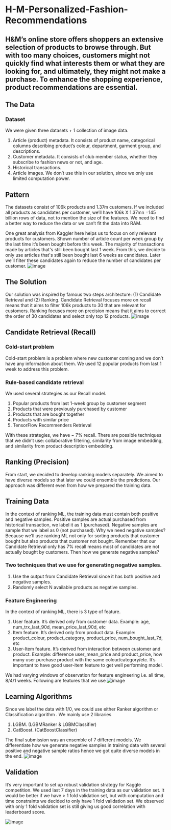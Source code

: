 # H-M-Personalized-Fashion-Recommendations
##  H&M’s online store offers shoppers an extensive selection of products to browse through. But with too many choices, customers might not quickly find what interests them or what they are looking for, and ultimately, they might not make a purchase. To enhance the shopping experience, product recommendations are essential.
## The Data
### Dataset
We were given three datasets + 1 collection of image data.
1. Article (product) metadata. It consists of product name, categorical columns describing product’s colour, department, garment group, and descriptions.
2. Customer metadata. It consists of club member status, whether they subscribe to fashion news or not, and age.
3. Historical transactions.
4. Article images. We don’t use this in our solution, since we only use limited computation power.
## Pattern
The datasets consist of 106k products and 1.37m customers. If we included all products as candidates per customer, we’ll have 106k X 1.37mn =145 billion rows of data, not to mention the size of the features. We need to find a better way to reduce the data or we can’t fit the data into RAM.

One great analysis from Kaggler here helps us to focus on only relevant products for customers. Shown number of article count per week group by the last time it’s been bought before this week. The majority of transactions made by articles that's still been bought last 1 week. From this, we decide to only use articles that's still been bought last 6 weeks as candidates. Later we’ll filter these candidates again to reduce the number of candidates per customer.
![image](https://user-images.githubusercontent.com/108456495/185996726-0a1ff8c5-7607-4d6b-a850-826bbc90499d.png)
## The Solution
Our solution was inspired by famous two steps architecture: (1) Candidate Retrieval and (2) Ranking. Candidate Retrieval focuses more on recall means that it aims to filter 106k products to 30 that are relevant for customers. Ranking focuses more on precision means that it aims to correct the order of 30 candidates and select only top 12 products.
![image](https://user-images.githubusercontent.com/108456495/185996878-cd8a84e2-e8d7-4fc5-a3e1-70fdf29d042f.png)
## Candidate Retrieval (Recall)
### Cold-start problem
Cold-start problem is a problem where new customer coming and we don’t have any information about them. We used 12 popular products from last 1 week to address this problem.

### Rule-based candidate retrieval
We used several strategies as our Recall model.
1. Popular products from last 1-week group by customer segment
2. Products that were previously purchased by customer
3. Products that are bought together
4. Products with similar price
5. TensorFlow Recommenders Retrieval

With these strategies, we have ~ 7% recall. There are possible techniques that we didn’t use: collaborative filtering, similarity from image embedding, and similarity from product description embedding.

## Ranking (Precision)
From start, we decided to develop ranking models separately. We aimed to have diverse models so that later we could ensemble the predictions. Our approach was different even from how we prepared the training data.

## Training Data
In the context of ranking ML, the training data must contain both positive and negative samples. Positive samples are actual purchased from historical transaction, we label it as 1 (purchased). Negative samples are sample that we label as 0 (not purchased). Why we need negative samples? Because we’ll use ranking ML not only for sorting products that customer bought but also products that customer not bought. Remember that our Candidate Retrieval only has 7% recall means most of candidates are not actually bought by customers. Then how we generate negative samples?

### Two techniques that we use for generating negative samples.
1. Use the output from Candidate Retrieval since it has both positive and negative samples.
2. Randomly select N available products as negative samples.

### Feature Engineering
In the context of ranking ML, there is 3 type of feature.
1. User feature. It’s derived only from customer data. Example: age, num_trx_last_90d, mean_price_last_90d, etc
2. Item feature. It’s derived only from product data. Example: product_colour, product_category, product_price, num_bought_last_7d, etc
3. User-Item feature. It’s derived from interaction between customer and product. Example: difference user_mean_price and product_price, how many user purchase product with the same colour/category/etc. It’s important to have good user-item feature to get well performing model.

We had varying windows of observation for feature engineering i.e. all time, 8/4/1 weeks. Following are features that we use
![image](https://user-images.githubusercontent.com/108456495/185997262-340cced1-4f84-4cbd-b8e6-87b19c85ba77.png)
## Learning Algorithms
Since we label the data with 1/0, we could use either Ranker algorithm or Classification algorithm . We mainly use 2 libraries
1. LGBM. (LGBMRanker & LGBMClassifier)
2. CatBoost. (CatBoostClassifier)

The final submission was an ensemble of 7 different models. We differentiate how we generate negative samples in training data with several positive and negative sample ratios hence we got quite diverse models in the end.
![image](https://user-images.githubusercontent.com/108456495/185997328-42f62cd3-37ad-4bf3-8b05-982e9ddc3a0b.png)

## Validation
It’s very important to set up robust validation strategy for Kaggle competition. We used last 7 days in the training data as our validation set. It would be better if we have > 1 fold validation set, but with computation and time constraints we decided to only have 1 fold validation set. We observed with only 1 fold validation set is still giving us good correlation with leaderboard score.

![image](https://user-images.githubusercontent.com/108456495/185997435-cbbd988e-759b-4cd7-bdc4-2559740001c4.png)


